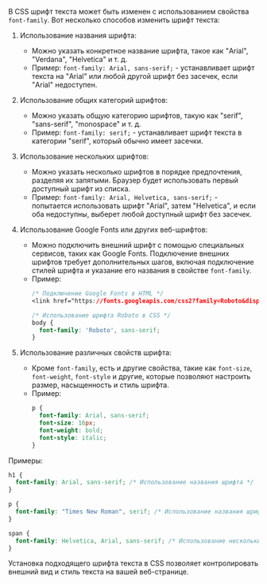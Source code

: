 В CSS шрифт текста может быть изменен с использованием свойства `font-family`. Вот несколько способов изменить шрифт текста:

1. Использование названия шрифта:
   - Можно указать конкретное название шрифта, такое как "Arial", "Verdana", "Helvetica" и т. д.
   - Пример: `font-family: Arial, sans-serif;` - устанавливает шрифт текста на "Arial" или любой другой шрифт без засечек, если "Arial" недоступен.

2. Использование общих категорий шрифтов:
   - Можно указать общую категорию шрифтов, такую как "serif", "sans-serif", "monospace" и т. д.
   - Пример: `font-family: serif;` - устанавливает шрифт текста в категории "serif", который обычно имеет засечки.

3. Использование нескольких шрифтов:
   - Можно указать несколько шрифтов в порядке предпочтения, разделяя их запятыми. Браузер будет использовать первый доступный шрифт из списка.
   - Пример: `font-family: Arial, Helvetica, sans-serif;` - попытается использовать шрифт "Arial", затем "Helvetica", и если оба недоступны, выберет любой доступный шрифт без засечек.

4. Использование Google Fonts или других веб-шрифтов:
   - Можно подключить внешний шрифт с помощью специальных сервисов, таких как Google Fonts. Подключение внешних шрифтов требует дополнительных шагов, включая подключение стилей шрифта и указание его названия в свойстве `font-family`.
   - Пример:
     ```css
     /* Подключение Google Fonts в HTML */
     <link href="https://fonts.googleapis.com/css2?family=Roboto&display=swap" rel="stylesheet">

     /* Использование шрифта Roboto в CSS */
     body {
       font-family: 'Roboto', sans-serif;
     }
     ```

5. Использование различных свойств шрифта:
   - Кроме `font-family`, есть и другие свойства, такие как `font-size`, `font-weight`, `font-style` и другие, которые позволяют настроить размер, насыщенность и стиль шрифта.
   - Пример:
     ```css
     p {
       font-family: Arial, sans-serif;
       font-size: 16px;
       font-weight: bold;
       font-style: italic;
     }
     ```

Примеры:
```css
h1 {
  font-family: Arial, sans-serif; /* Использование названия шрифта */
}

p {
  font-family: "Times New Roman", serif; /* Использование названия шрифта с пробелами */
}

span {
  font-family: Helvetica, Arial, sans-serif; /* Использование нескольких шрифтов */
}
```

Установка подходящего шрифта текста в CSS позволяет контролировать внешний вид и стиль текста на вашей веб-странице.